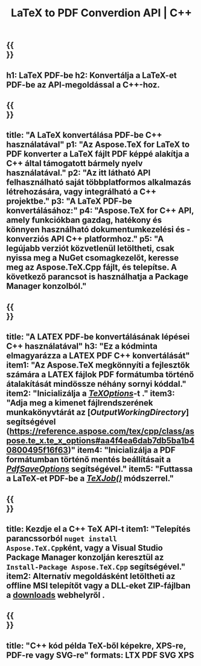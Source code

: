 ﻿---
translation: true
template: /_templates/_conversion-child-cpp.md
title: LaTeX to PDF Converdion API | C++
description: LaTeX PDF konvertálási funkció. Integrálja ezt a helyszíni C++ könyvtárat a projektjébe, vagy használjon többplatformos alkalmazásokat a LaTeX PDF formátumba konvertálásához.
keywords: latex pdf-be api cpp, latex2pdf integrálja a c++-t
url: /cpp/conversion/latex-to-pdf/
family: tex
platformtag: cpp
feature: conversion
informat: LATEX
outformat: PDF
otherformats: BMP PNG JPEG TIFF SVG XPS
---

{{<section banner>}}
---
h1: LaTeX PDF-be
h2: Konvertálja a LaTeX-et PDF-be az API-megoldással a C++-hoz.
---

{{<section overview>}}
---
title: "A LaTeX konvertálása PDF-be C++ használatával"
p1: "Az Aspose.TeX for LaTeX to PDF konverter a LaTeX fájlt PDF képpé alakítja a C++ által támogatott bármely nyelv használatával."
p2: "Az itt látható API felhasználható saját többplatformos alkalmazás létrehozására, vagy integrálható a C++ projektbe."
p3: "A LaTeX PDF-be konvertálásához:"
p4: "Aspose.TeX for C++ API, amely funkciókban gazdag, hatékony és könnyen használható dokumentumkezelési és -konverziós API C++ platformhoz."
p5: "A legújabb verziót közvetlenül letöltheti, csak nyissa meg a NuGet csomagkezelőt, keresse meg az Aspose.TeX.Cpp fájlt, és telepítse. A következő parancsot is használhatja a Package Manager konzolból."
---

{{<section feature1>}}
---
title: "A LATEX PDF-be konvertálásának lépései C++ használatával"
h3: "Ez a kódminta elmagyarázza a LATEX PDF C++ konvertálását"
item1: "Az Aspose.TeX megkönnyíti a fejlesztők számára a LATEX fájlok PDF formátumba történő átalakítását mindössze néhány sornyi kóddal."
item2: "Inicializálja a [*TeXOptions*](https://reference.aspose.com/tex/cpp/class/aspose.te_x.te_x_options)-t ."
item3: "Adja meg a kimenet fájlrendszerének munkakönyvtárát az [*OutputWorkingDirectory*] segítségével (https://reference.aspose.com/tex/cpp/class/aspose.te_x.te_x_options#aa4f4ea6dab7db5ba1b40800495f16f63)"
item4: "Inicializálja a PDF formátumban történő mentés beállításait a [*PdfSaveOptions*](https://reference.aspose.com/tex/cpp/class/aspose.te_x.presentation.image.pdf_save_options) segítségével."
item5: "Futtassa a LaTeX-et PDF-be a [*TeXJob()*](https://reference.aspose.com/tex/cpp/class/aspose.te_x.te_x_job) módszerrel."
---

{{<section feature2>}}
---
title: Kezdje el a C++ TeX API-t
item1: "Telepítés parancssorból ```nuget install Aspose.TeX.Cpp```ként, vagy a Visual Studio Package Manager konzolján keresztül az ```Install-Package Aspose.TeX.Cpp``` segítségével."
item2: Alternatív megoldásként letöltheti az offline MSI telepítőt vagy a DLL-eket ZIP-fájlban a [downloads](https://downloads.aspose.com/tex/cpp) webhelyről .
---

{{<section widget>}}
---
title: "C++ kód példa TeX-ből képekre, XPS-re, PDF-re vagy SVG-re"
formats: LTX PDF SVG XPS
---
